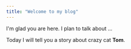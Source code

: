 ```yaml
---
title: "Welcome to my blog"
---
```


I'm glad you are here. I plan to talk about ...


Today I will tell you a story about crazy cat **Tom**.
